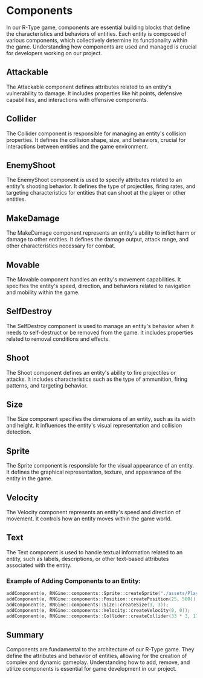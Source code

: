 # Components

In our R-Type game, components are essential building blocks that define the characteristics and behaviors of entities. Each entity is composed of various components, which collectively determine its functionality within the game. Understanding how components are used and managed is crucial for developers working on our project.

## Attackable

The Attackable component defines attributes related to an entity's vulnerability to damage. It includes properties like hit points, defensive capabilities, and interactions with offensive components.

## Collider

The Collider component is responsible for managing an entity's collision properties. It defines the collision shape, size, and behaviors, crucial for interactions between entities and the game environment.

## EnemyShoot

The EnemyShoot component is used to specify attributes related to an entity's shooting behavior. It defines the type of projectiles, firing rates, and targeting characteristics for entities that can shoot at the player or other entities.

## MakeDamage

The MakeDamage component represents an entity's ability to inflict harm or damage to other entities. It defines the damage output, attack range, and other characteristics necessary for combat.

## Movable

The Movable component handles an entity's movement capabilities. It specifies the entity's speed, direction, and behaviors related to navigation and mobility within the game.

## SelfDestroy 

The SelfDestroy component is used to manage an entity's behavior when it needs to self-destruct or be removed from the game. It includes properties related to removal conditions and effects.

## Shoot

The Shoot component defines an entity's ability to fire projectiles or attacks. It includes characteristics such as the type of ammunition, firing patterns, and targeting behavior.

## Size

The Size component specifies the dimensions of an entity, such as its width and height. It influences the entity's visual representation and collision detection.

## Sprite

The Sprite component is responsible for the visual appearance of an entity. It defines the graphical representation, texture, and appearance of the entity in the game.

## Velocity

The Velocity component represents an entity's speed and direction of movement. It controls how an entity moves within the game world.

## Text

The Text component is used to handle textual information related to an entity, such as labels, descriptions, or other text-based attributes associated with the entity.


### Example of Adding Components to an Entity:

```cpp
addComponent(e, RNGine::components::Sprite::createSprite("./assets/Player.gif", false, 33, 17, 2, 2, 2));
addComponent(e, RNGine::components::Position::createPosition(25, 500));
addComponent(e, RNGine::components::Size::createSize(3, 3));
addComponent(e, RNGine::components::Velocity::createVelocity(0, 0));
addComponent(e, RNGine::components::Collider::createCollider(33 * 3, 17 * 3));
```

## Summary

Components are fundamental to the architecture of our R-Type game. They define the attributes and behavior of entities, allowing for the creation of complex and dynamic gameplay. Understanding how to add, remove, and utilize components is essential for game development in our project.
